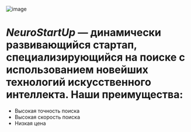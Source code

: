 ![image](https://github-production-user-asset-6210df.s3.amazonaws.com/152031354/297375097-fd7031fa-5455-4779-b978-31993837cb6c.png?X-Amz-Algorithm=AWS4-HMAC-SHA256&X-Amz-Credential=AKIAVCODYLSA53PQK4ZA%2F20240124%2Fus-east-1%2Fs3%2Faws4_request&X-Amz-Date=20240124T122432Z&X-Amz-Expires=300&X-Amz-Signature=00e3aa3554b6f681fc5034bc0c182bde25464c282a5222e066eec34c62e34236&X-Amz-SignedHeaders=host&actor_id=152620467&key_id=0&repo_id=730166060)

# _NeuroStartUp_ — динамически развивающийся стартап, специализирующийся на поиске с использованием новейших технологий искусственного интеллекта. Наши преимущества:

- Высокая точность поиска
- Высокая скорость поиска
- Низкая цена